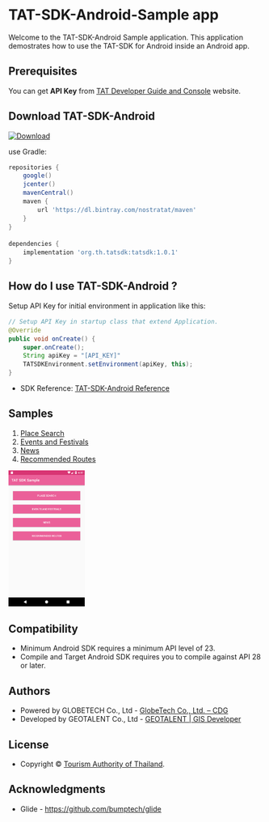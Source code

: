 # TAT-SDK-Android-Sample app

Welcome to the TAT-SDK-Android Sample application. This application demostrates how to use the TAT-SDK for Android inside an Android app.

## Prerequisites

You can get **API Key** from [TAT Developer Guide and Console](https://developers.tourismthailand.org/console) website.

## Download TAT-SDK-Android
[ ![Download](https://api.bintray.com/packages/nostratat/maven/tat-sdk/images/download.svg) ](https://bintray.com/nostratat/maven/tat-sdk/_latestVersion)

use Gradle:

```gradle
repositories {
    google()
    jcenter()
    mavenCentral()
    maven {
        url 'https://dl.bintray.com/nostratat/maven'
    }
}

dependencies {
    implementation 'org.th.tatsdk:tatsdk:1.0.1'
}
```
## How do I use TAT-SDK-Android ?

Setup API Key for initial environment in application like this:

```java
// Setup API Key in startup class that extend Application.
@Override
public void onCreate() {
    super.onCreate();
    String apiKey = "[API_KEY]"
    TATSDKEnvironment.setEnvironment(apiKey, this);
}
```

 * SDK Reference: [TAT-SDK-Android Reference](https://gdev.geotalent.co.th/tatsdk/android/)

## Samples
1. [Place Search](/app/src/main/java/org/tat/sdksample/placesearch/README.md)
2. [Events and Festivals](/app/src/main/java/org/tat/sdksample/event/README.md)
3. [News](/app/src/main/java/org/tat/sdksample/news/README.md)
4. [Recommended Routes](/app/src/main/java/org/tat/sdksample/recommendedroute/README.md)
<!--5. [ChatBot](/app/src/main/java/org/tat/sdksample/chatbot/README.md)-->

<img src="SDK_Sample_Menu.png" width="30%">

## Compatibility

 * Minimum Android SDK requires a minimum API level of 23.
 * Compile and Target Android SDK requires you to compile against API 28 or later.

## Authors

* Powered by GLOBETECH Co., Ltd - [GlobeTech Co., Ltd. – CDG](https://www.cdg.co.th/website/about-cdg/affiliates-of-cdg/globetech-co-ltd/)
* Developed by GEOTALENT Co., Ltd - [GEOTALENT | GIS Developer](https://www.geotalent.co.th)

## License

* Copyright © <a href="https://www.tourismthailand.org/home" target="_blank">Tourism Authority of Thailand</a>.

## Acknowledgments

* Glide - https://github.com/bumptech/glide
